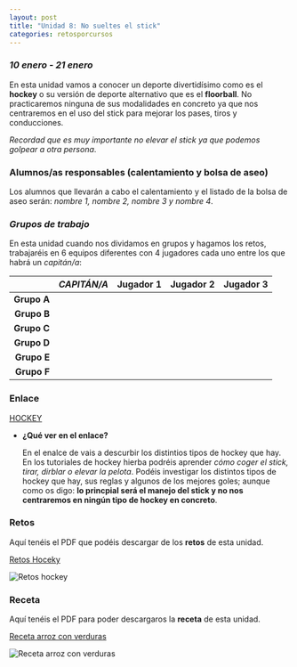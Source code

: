 ```yaml
---
layout: post
title: "Unidad 8: No sueltes el stick"
categories: retosporcursos
---
```


### *10 enero - 21 enero*

En esta unidad vamos a conocer un deporte divertidísimo como es el **hockey** o su versión de deporte alternativo que es el **floorball**. No practicaremos ninguna de sus modalidades en concreto ya que nos centraremos en el uso del stick para mejorar los pases, tiros y conducciones.

*Recordad que es muy importante no elevar el stick ya que podemos golpear a otra persona*.

### **Alumnos/as responsables (calentamiento y bolsa de aseo)**

Los alumnos que llevarán a cabo el calentamiento y el listado de la bolsa de aseo serán: *nombre 1, nombre 2, nombre 3 y nombre 4*.

### *Grupos de trabajo*

En esta unidad cuando nos dividamos en grupos y hagamos los retos, trabajaréis en 6 equipos diferentes con 4 jugadores cada uno entre los que habrá un *capitán/a*:

|      |*CAPITÁN/A*|Jugador 1|Jugador 2|Jugador 3|
|-----:|-----:|-----:|-----:|-----:|
|**Grupo A**|      |      |      |      |
|**Grupo B**|      |      |      |      |
|**Grupo C**|      |      |      |      |
|**Grupo D**|      |      |      |      |
|**Grupo E**|      |      |      |      |
|**Grupo F**|      |      |      |      |

### Enlace 

[HOCKEY](https://danieledufis.github.io/hockey/hockey)

* **¿Qué ver en el enlace?**

  En el enalce de vais a descurbir los distintios tipos de hockey que hay. En los tutoriales de hockey hierba podréis aprender *cómo coger el stick, tirar, dirblar o     elevar la pelota*. 
  Podéis investigar los distintos tipos de hockey que hay, sus reglas y algunos de los mejores goles; aunque como os digo: **lo princpial será el manejo del stick y no   nos centraremos en ningún tipo de hockey en concreto**.

### Retos 

Aquí tenéis el PDF que podéis descargar de los **retos** de esta unidad.

[Retos Hoceky](https://danieledufis.github.io/pdfs/Hockey-retos-4.pdf)

![Retos hockey](https://danieledufis.github.io/images_text/Hockey-retos-4_page-0001.jpg)

### Receta 

Aquí tenéis el PDF para poder descargaros la **receta** de esta unidad.

[Receta arroz con verduras](https://danieledufis.github.io/pdfs/Receta-Arroz%20con%20Verduras%2C%20Pollo%20y%20Especias.pdf)

![Receta arroz con verduras](https://danieledufis.github.io/images_text/Receta-Arroz%20con%20Verduras%2C%20Pollo%20y%20Especias_page-0001.jpg)

[Hockey]:../../pdfs/https://danieledufis.github.io/pdfs/Hockey-retos-4.pdf
[Arroz con verduras]:../../pdfs/Receta-Arroz%20con%20Verduras%2C%20Pollo%20y%20Especias.pdf
